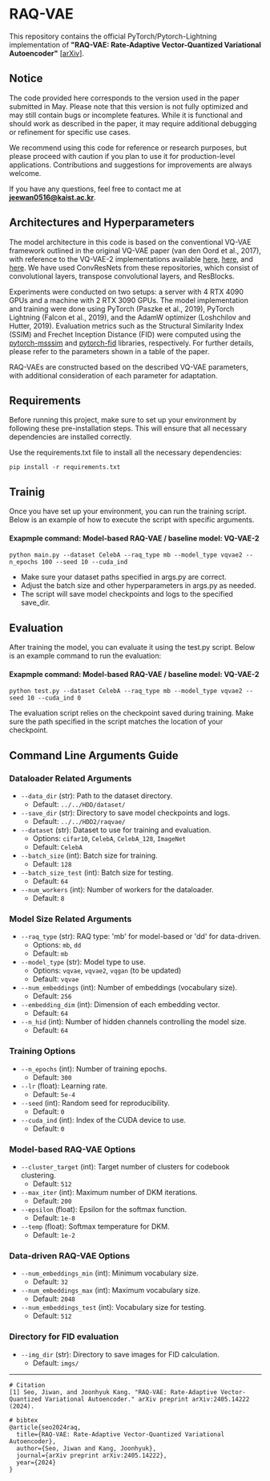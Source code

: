 # RAQ-VAE
This repository contains the official PyTorch/Pytorch-Lightning implementation of **"RAQ-VAE: Rate-Adaptive Vector-Quantized Variational Autoencoder"** [[arXiv](https://arxiv.org/abs/2405.14222)].



## Notice

The code provided here corresponds to the version used in the paper submitted in May. Please note that this version is not fully optimized and may still contain bugs or incomplete features. While it is functional and should work as described in the paper, it may require additional debugging or refinement for specific use cases.

We recommend using this code for reference or research purposes, but please proceed with caution if you plan to use it for production-level applications. Contributions and suggestions for improvements are always welcome.

If you have any questions, feel free to contact me at **jeewan0516@kaist.ac.kr**.



## Architectures and Hyperparameters

The model architecture in this code is based on the conventional VQ-VAE framework outlined in the original VQ-VAE paper (van den Oord et al., 2017), with reference to the VQ-VAE-2 implementations available [here](https://github.com/mattiasxu/VQVAE-2), [here](https://github.com/rosinality/vq-vae-2-pytorch), and [here](https://github.com/EugenHotaj/pytorch-generative). We have used ConvResNets from these repositories, which consist of convolutional layers, transpose convolutional layers, and ResBlocks. 

Experiments were conducted on two setups: a server with 4 RTX 4090 GPUs and a machine with 2 RTX 3090 GPUs. The model implementation and training were done using PyTorch (Paszke et al., 2019), PyTorch Lightning (Falcon et al., 2019), and the AdamW optimizer (Loshchilov and Hutter, 2019). Evaluation metrics such as the Structural Similarity Index (SSIM) and Frechet Inception Distance (FID) were computed using the [pytorch-msssim](https://github.com/VainF/pytorch-msssim) and [pytorch-fid](https://github.com/mseitzer/pytorch-fid) libraries, respectively. For further details, please refer to the parameters shown in a table of the paper.

RAQ-VAEs are constructed based on the described VQ-VAE parameters, with additional consideration of each parameter for adaptation.



## Requirements

Before running this project, make sure to set up your environment by following these pre-installation steps. This will ensure that all necessary dependencies are installed correctly.

Use the requirements.txt file to install all the necessary dependencies:

    pip install -r requirements.txt



## Trainig

Once you have set up your environment, you can run the training script. Below is an example of how to execute the script with specific arguments.

#### Exapmple command: Model-based RAQ-VAE / baseline model: VQ-VAE-2

    python main.py --dataset CelebA --raq_type mb --model_type vqvae2 --n_epochs 100 --seed 10 --cuda_ind 

- Make sure your dataset paths specified in args.py are correct.
- Adjust the batch size and other hyperparameters in args.py as needed.
- The script will save model checkpoints and logs to the specified save_dir.



## Evaluation

After training the model, you can evaluate it using the test.py script. Below is an example command to run the evaluation:

#### Exapmple command: Model-based RAQ-VAE / baseline model: VQ-VAE-2

    python test.py --dataset CelebA --raq_type mb --model_type vqvae2 --seed 10 --cuda_ind 0

The evaluation script relies on the checkpoint saved during training. Make sure the path specified in the script matches the location of your checkpoint.




## Command Line Arguments Guide



### Dataloader Related Arguments

- `--data_dir` (str): Path to the dataset directory.
  - Default: `../../HDD/dataset/`
- `--save_dir` (str): Directory to save model checkpoints and logs.
  - Default: `../../HDD2/raqvae/`
- `--dataset` (str): Dataset to use for training and evaluation.
  - Options: `cifar10`, `CelebA`, `CelebA_128`, `ImageNet`
  - Default: `CelebA`
- `--batch_size` (int): Batch size for training.
  - Default: `128`
- `--batch_size_test` (int): Batch size for testing.
  - Default: `64`
- `--num_workers` (int): Number of workers for the dataloader.
  - Default: `8`

### Model Size Related Arguments

- `--raq_type` (str): RAQ type: 'mb' for model-based or 'dd' for data-driven.
  - Options: `mb`, `dd`
  - Default: `mb`
- `--model_type` (str): Model type to use.
  - Options: `vqvae`, `vqvae2`, `vqgan` (to be updated)
  - Default: `vqvae`
- `--num_embeddings` (int): Number of embeddings (vocabulary size).
  - Default: `256`
- `--embedding_dim` (int): Dimension of each embedding vector.
  - Default: `64`
- `--n_hid` (int): Number of hidden channels controlling the model size.
  - Default: `64`

### Training Options

- `--n_epochs` (int): Number of training epochs.
  - Default: `300`
- `--lr` (float): Learning rate.
  - Default: `5e-4`
- `--seed` (int): Random seed for reproducibility.
  - Default: `0`
- `--cuda_ind` (int): Index of the CUDA device to use.
  - Default: `0`

### Model-based RAQ-VAE Options

- `--cluster_target` (int): Target number of clusters for codebook clustering.
  - Default: `512`
- `--max_iter` (int): Maximum number of DKM iterations.
  - Default: `200`
- `--epsilon` (float): Epsilon for the softmax function.
  - Default: `1e-8`
- `--temp` (float): Softmax temperature for DKM.
  - Default: `1e-2`

### Data-driven RAQ-VAE Options

- `--num_embeddings_min` (int): Minimum vocabulary size.
  - Default: `32`
- `--num_embeddings_max` (int): Maximum vocabulary size.
  - Default: `2048`
- `--num_embeddings_test` (int): Vocabulary size for testing.
  - Default: `512`

### Directory for FID evaluation

- `--img_dir` (str): Directory to save images for FID calculation.
  - Default: `imgs/`




---



```
# Citation
[1] Seo, Jiwan, and Joonhyuk Kang. "RAQ-VAE: Rate-Adaptive Vector-Quantized Variational Autoencoder." arXiv preprint arXiv:2405.14222 (2024).

# bibtex
@article{seo2024raq,
  title={RAQ-VAE: Rate-Adaptive Vector-Quantized Variational Autoencoder},
  author={Seo, Jiwan and Kang, Joonhyuk},
  journal={arXiv preprint arXiv:2405.14222},
  year={2024}
}
```
